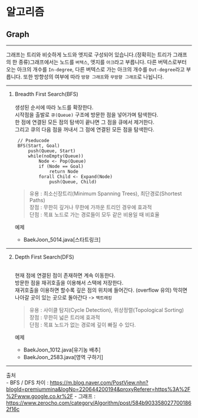 # 알고리즘


## Graph
----
그래프는 트리와 비슷하게 노드와 엣지로 구성되어 있습니다.(정확히는 트리가 그래프의 한 종류)그래프에서는 노드를 `버텍스`, 엣지를 `아크`라고 부릅니다. 다른 버텍스로부터 오는 아크의 개수를 `In-degree`, 다른 버텍스로 가는 아크의 개수를 `Out-degree`라고 부릅니다. 또한 방향성의 여부에 따라 `방향 그래프`와 `무방향 그래프`로 나뉩니다.

---
1. Breadth First Search(BFS) <br/><br/>
    생성된 순서에 따라 노드를 확장한다.<br/>
    시작점을 출발로 `큐(Queue)` 구조에 방문한 점을 넣어가며 탐색한다.<br/>
    한 점에 연결된 모든 점의 탐색이 끝나면 그 점을 큐에서 제거한다.<br/>
    그리고 큐의 다음 점을 꺼내서 그 점에 연결된 모든 점을 탐색한다.<br/>

        // Pseducode
        BFS(Start, Goal)
            push(Queue, Start)
            while(noEmpty(Queue))
                Node <- Pop(Queue)
                if (Node == Goal)
                    return Node
                forall Child <- Expand(Node)
                    push(Queue, Child)

    > 유용 : 최소신장트리(Minimum Spanning Trees), 최단경로(Shortest Paths)<br/>
    > 장점 : 무한히 깊거나 무한에 가까운 트리인 경우에 효과적<br/>
    > 단점 : 목표 노드로 가는 경로들이 모두 같은 비용일 때 비효율<br/>

    예제
    - BaekJoon_5014.java[스타트링크]
---
2. Depth First Search(DFS)<br/><br/>
   
   현재 점에 연결된 점이 존재하면 계속 이동한다.<br/>
   방문한 점을 재귀호출을 이용해서 스택에 저장한다.<br/>
   재귀호출을 이용하면 할수록 깊은 점의 위치에 들어간다. (overflow 유의)
   막히면 나아갈 곳이 있는 곳으로 돌아간다 -> `백트래킹`

   > 유용 : 사이클 탐지(Cycle Detection), 위상정렬(Topological Sorting)<br/>
   > 장점 : 무한히 넓은 트리에 효과적<br/>
   > 단점 : 목표 노드가 없는 경로에 깊이 빠질 수 있다.

    예제
    - BaekJoon_1012.java[유기농 배추]
    - BaekJoon_2583.java[영역 구하기]
---

출처 <br/>
    - BFS / DFS 차이 : https://m.blog.naver.com/PostView.nhn?blogId=premiummina&logNo=220644200194&proxyReferer=https%3A%2F%2Fwww.google.co.kr%2F
    - 그래프 : https://www.zerocho.com/category/Algorithm/post/584b9033580277001862f16c